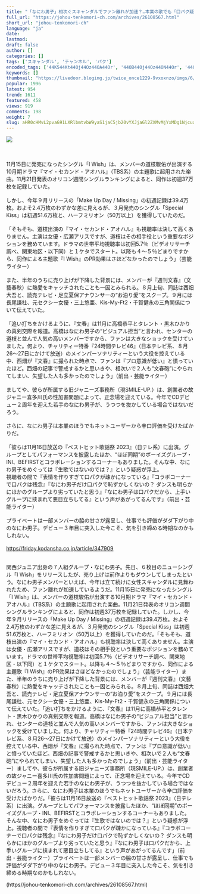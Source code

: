 ```yaml
---
title: "「なにわ男子」相次ぐスキャンダルでファン離れが加速？…本業の歌でも「口パク疑惑」で評価ダダ下がり "
full_url: "https://johou-tenkomori-ch.com/archives/26108567.html"
short_url: "johou-tenkomori-ch"
language: "ja"
date: 
lastmod: 
draft: false
author: []
categories: []
tags: ['スキャンダル', 'チャンネル', 'パク']
encoded_tags: ['44K544Kt44Oj44Oz44OA44Or', '44OB44Oj44Oz44ON44Or', '44OR44Kv']
keywords: []
thumbnail: "https://livedoor.blogimg.jp/twice_once1229-9vxoxnzo/imgs/6/f/6f80a365.jpg"
popular: 1996
latest: 954
trend: 1611
featured: 458
views: 919
comments: 198
weight: 7
slug: aHR0cHMvL2pvaG91LXRlbmtvbW9yaS1jaC5jb20vYXJjaGl2ZXMvMjYxMDg1NjcuaHRtbA==
---
```


![](https://livedoor.blogimg.jp/twice_once1229-9vxoxnzo/imgs/6/f/6f80a365.jpg)

<div><br> <br> 11月15日に発売になったシングル「I Wish」は、メンバーの道枝駿佑が出演する10月期ドラマ『マイ・セカンド・アオハル』（TBS系）の主題歌に起用された楽曲。11月21日発表のオリコン週間シングルランキングによると、同作は初週37万枚を記録していた。 <br> <br> しかし、今年９月リリースの「Make Up Day / Missing」の初週記録は39.4万枚。およそ2.4万枚のわずかな差に見えるが、３月発売のシングル「Special Kiss」は初週51.6万枚と、ハーフミリオン（50万以上）を獲得していたのだ。 <br> <br> 「そもそも、道枝出演の『マイ・セカンド・アオハル』も視聴率は決して高くありません。主演は女優・広瀬アリスですが、道枝はその相手役という重要なポジションを務めています。ドラマの世帯平均視聴率は初回5.7％（ビデオリサーチ調べ、関東地区・以下同）と１ケタでスタート。以降も４～５％どまりですから、同作による主題歌『I Wish』のPR効果はさほどなかったのでしょう」（芸能ライター） <br> <br> また、半年のうちに売り上げが下降した背景には、メンバーが『週刊文春』（文藝春秋）に熱愛をキャッチされたことも一因とみられる。８月上旬、同誌は西畑大吾と、読売テレビ・足立夏保アナウンサーの“お泊り愛”をスクープ。９月には長尾謙杜、元セクシー女優・三上悠亜、Kis-My-Ft2・千賀健永の三角関係について伝えていた。 <br> <br> 「追い打ちをかけるように、『文春』は11月に高橋恭平とタレント・黒木ひかりの真剣交際を報道。高橋はなにわ男子の“ビジュアル担当”と言われ、センターの道枝と並んで人気の高いメンバーですから、ファンは大きなショックを受けていました。何より、チャリティー特番『24時間テレビ46』（日本テレビ系、８月26～27日にかけて放送）のメインパーソナリティーという大役を控えている中、西畑が『文春』に撮られた時点で、ファンは『プロ意識が低い』と憤っていたほど。西畑の記事で警戒するかと思いきや、相次いで２人も“文春砲”にやられてしまい、失望した人も多かったのでしょう」（前出・芸能ライター） <br> <br> ましてや、彼らが所属する旧ジャニーズ事務所（現SMILE-UP.）は、創業者の故ジャニー喜多川氏の性加害問題によって、正念場を迎えている。今年でCDデビュー２周年を迎えた若手のなにわ男子が、うつつを抜かしている場合ではないだろう。 <br> <br> さらに、なにわ男子は本業のほうでもネットユーザーから辛口評価を受けたばかりだ。 <br> <br> 「彼らは11月16日放送の『ベストヒット歌謡祭 2023』（日テレ系）に出演。グループとしてパフォーマンスを披露したほか、“ほぼ同期”のボーイズグループ・INI、BEFIRSTとコラボレーションするコーナーもありました。そんな中、なにわ男子をめぐっては『生歌ではないのでは？』という疑惑が浮上。 <br> 視聴者の間で『表情を作りすぎて口パクが疎かになっている』『コラボコーナーで口パクは残念』『なにわ男子だけ口パクで恥ずかしくないの？ ダンスも明らかにほかのグループより劣っていたと思う』『なにわ男子は口パクだから、上手いグループに挟まれて悪目立ちしてる』という声があがってるんです」（前出・芸能ライター） <br> <br> プライベートは一部メンバーの脇の甘さが露呈し、仕事でも評価がダダ下がり中のなにわ男子。デビュー３年目に突入した今こそ、気を引き締める時期なのかもしれない。 <br> <br> <a target='_blank' href='https//friday.kodansha.co.jp/article/347909'>https//friday.kodansha.co.jp/article/347909</a><br> <br> <p>関西ジュニア出身の７人組グループ・なにわ男子。先日、６枚目のニューシングル「I Wish」をリリースしたが、売り上げは前作よりもダウンしてしまったという。なにわ男子メンバーといえば、今年は立て続けに女性スキャンダルに見舞われたため、ファン離れが加速しているようだ。11月15日に発売になったシングル「I Wish」は、メンバーの道枝駿佑が出演する10月期ドラマ『マイ・セカンド・アオハル』（TBS系）の主題歌に起用された楽曲。11月21日発表のオリコン週間シングルランキングによると、同作は初週37万枚を記録していた。しかし、今年９月リリースの「Make Up Day / Missing」の初週記録は39.4万枚。およそ2.4万枚のわずかな差に見えるが、３月発売のシングル「Special Kiss」は初週51.6万枚と、ハーフミリオン（50万以上）を獲得していたのだ。「そもそも、道枝出演の『マイ・セカンド・アオハル』も視聴率は決して高くありません。主演は女優・広瀬アリスですが、道枝はその相手役という重要なポジションを務めています。ドラマの世帯平均視聴率は初回5.7％（ビデオリサーチ調べ、関東地区・以下同）と１ケタでスタート。以降も４～５％どまりですから、同作による主題歌『I Wish』のPR効果はさほどなかったのでしょう」（芸能ライター）また、半年のうちに売り上げが下降した背景には、メンバーが『週刊文春』（文藝春秋）に熱愛をキャッチされたことも一因とみられる。８月上旬、同誌は西畑大吾と、読売テレビ・足立夏保アナウンサーの“お泊り愛”をスクープ。９月には長尾謙杜、元セクシー女優・三上悠亜、Kis-My-Ft2・千賀健永の三角関係について伝えていた。「追い打ちをかけるように、『文春』は11月に高橋恭平とタレント・黒木ひかりの真剣交際を報道。高橋はなにわ男子の“ビジュアル担当”と言われ、センターの道枝と並んで人気の高いメンバーですから、ファンは大きなショックを受けていました。何より、チャリティー特番『24時間テレビ46』（日本テレビ系、８月26～27日にかけて放送）のメインパーソナリティーという大役を控えている中、西畑が『文春』に撮られた時点で、ファンは『プロ意識が低い』と憤っていたほど。西畑の記事で警戒するかと思いきや、相次いで２人も“文春砲”にやられてしまい、失望した人も多かったのでしょう」（前出・芸能ライター）ましてや、彼らが所属する旧ジャニーズ事務所（現SMILE-UP.）は、創業者の故ジャニー喜多川氏の性加害問題によって、正念場を迎えている。今年でCDデビュー２周年を迎えた若手のなにわ男子が、うつつを抜かしている場合ではないだろう。さらに、なにわ男子は本業のほうでもネットユーザーから辛口評価を受けたばかりだ。「彼らは11月16日放送の『ベストヒット歌謡祭 2023』（日テレ系）に出演。グループとしてパフォーマンスを披露したほか、“ほぼ同期”のボーイズグループ・INI、BEFIRSTとコラボレーションするコーナーもありました。そんな中、なにわ男子をめぐっては『生歌ではないのでは？』という疑惑が浮上。視聴者の間で『表情を作りすぎて口パクが疎かになっている』『コラボコーナーで口パクは残念』『なにわ男子だけ口パクで恥ずかしくないの？ ダンスも明らかにほかのグループより劣っていたと思う』『なにわ男子は口パクだから、上手いグループに挟まれて悪目立ちしてる』という声があがってるんです」（前出・芸能ライター）プライベートは一部メンバーの脇の甘さが露呈し、仕事でも評価がダダ下がり中のなにわ男子。デビュー３年目に突入した今こそ、気を引き締める時期なのかもしれない。</p></div>

(https//johou-tenkomori-ch.com/archives/26108567.html)
